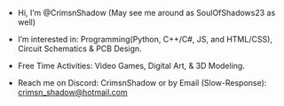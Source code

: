 - Hi, I’m @CrimsnShadow (May see me around as SoulOfShadows23 as well)
- I’m interested in: Programming(Python, C++/C#, JS, and HTML/CSS), Circuit Schematics & PCB Design.
- Free Time Activities: Video Games, Digital Art, & 3D Modeling.

- Reach me on Discord: CrimsnShadow or by Email (Slow-Response): crimsn_shadow@hotmail.com
